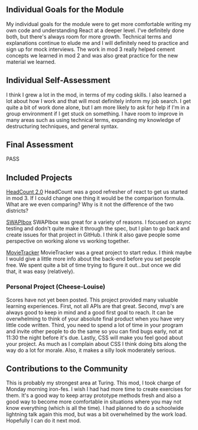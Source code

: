 ## Individual Goals for the Module

My individual goals for the module were to get more comfortable writing my own code and understanding React at a deeper level. I've definitely done both, but there's always room for more growth.  Technical terms and explanations continue to elude me and I will definitely need to practice and sign up for mock interviews.  The work in mod 3 really helped cement concepts we learned in mod 2 and was also great practice for the new material we learned.  

## Individual Self-Assessment
I think I grew a lot in the mod, in terms of my coding skills.  I also learned a lot about how I work and that will most definitely inform my job search.  I get quite a bit of work done alone, but I am more likely to ask for help if I'm in a group environment if I get stuck on something.  I have room to improve in many areas such as using technical terms, expanding my knowledge of destructuring techniques, and general syntax.

## Final Assessment
PASS

## Included Projects 
[HeadCount 2.0](https://github.com/turingschool/front-end-submissions-public/blob/master/1803/mod-3/headcount/marika-jeremiah/scores.md) 
HeadCount was a good refresher of react to get us started in mod 3.  If I could change one thing it would be the comparison formula.  What are we even comparing?  Why is it not the difference of the two districts? 

[SWAPIbox](https://github.com/turingschool/front-end-submissions-public/blob/master/1803/mod-3/swapi-box/marika/scores.md) SWAPIbox was great for a variety of reasons.  I focused on async testing and dodn't quite make it through the spec, but I plan to go back and create issues for that project in GitHub.  I think it also gave people some perspective on working alone vs working together.

[MovieTracker](https://github.com/turingschool/front-end-submissions-public/blob/master/1803/mod-3/movie-tracker/david-joel-marika/scores.md) MovieTracker was a great project to start redux.  I think maybe I would give a little more info about the back-end before you set people free.  We spent quite a bit of time trying to figure it out...but once we did that, it was easy (relatively).

### Personal Project (Cheese-Louise)
Scores have not yet been posted.  This project provided many valuable learning experiences.  First, not all APIs are that great. Second, mvp's are always good to keep in mind and a good first goal to reach.  It can be overwhelming to think of your absolute final product when you have very little code written.  Third, you need to spend a lot of time in your program and invite other people to do the same so you can find bugs early, not at 11:30 the night before it's due.  Lastly, CSS will make you feel good about your project.  As much as I complain about CSS I think doing bits along the way do a lot for morale.  Also, it makes a silly look moderately serious.   

## Contributions to the Community 
This is probably my strongest area at Turing.  This mod, I took charge of Monday morning iron-fes.  I wish I had had more time to create exercises for them.  It's a good way to keep array prototype methods fresh and also a good way to become more comfortable in situations where you may not know everything (which is all the time).  I had planned to do a schoolwide lightning talk again this mod, but was a bit overwhelmed by the work load.  Hopefully I can do it next mod.  
